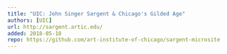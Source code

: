 ```yaml
---
title: "UIC: John Singer Sargent & Chicago's Gilded Age"
authors: [UIC]
url: http://sargent.artic.edu/
added: 2018-05-18
repo: https://github.com/art-institute-of-chicago/sargent-microsite
---
```


